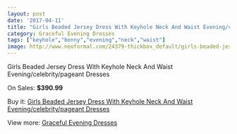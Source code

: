 ```yaml
---
layout: post
date: '2017-04-11'
title: "Girls Beaded Jersey Dress With Keyhole Neck And Waist Evening/celebrity/pageant Dresses"
category: Graceful Evening Dresses
tags: ["keyhole","bonny","evening","neck","waist"]
image: http://www.neoformal.com/24379-thickbox_default/girls-beaded-jersey-dress-with-keyhole-neck-and-waist-evening-celebrity-pageant-dresses.jpg
---
```

Girls Beaded Jersey Dress With Keyhole Neck And Waist Evening/celebrity/pageant Dresses

On Sales: **$390.99**
<a href="https://www.neoformal.com/en/graceful-evening-dresses/8286-girls-beaded-jersey-dress-with-keyhole-neck-and-waist-evening-celebrity-pageant-dresses.html"><amp-img layout="responsive" width="600" height="600" src="//www.neoformal.com/24379-thickbox_default/girls-beaded-jersey-dress-with-keyhole-neck-and-waist-evening-celebrity-pageant-dresses.jpg" alt="Girls Beaded Jersey Dress With Keyhole Neck And Waist Evening/celebrity/pageant Dresses 0" /></a>
<a href="https://www.neoformal.com/en/graceful-evening-dresses/8286-girls-beaded-jersey-dress-with-keyhole-neck-and-waist-evening-celebrity-pageant-dresses.html"><amp-img layout="responsive" width="600" height="600" src="//www.neoformal.com/24382-thickbox_default/girls-beaded-jersey-dress-with-keyhole-neck-and-waist-evening-celebrity-pageant-dresses.jpg" alt="Girls Beaded Jersey Dress With Keyhole Neck And Waist Evening/celebrity/pageant Dresses 1" /></a>
<a href="https://www.neoformal.com/en/graceful-evening-dresses/8286-girls-beaded-jersey-dress-with-keyhole-neck-and-waist-evening-celebrity-pageant-dresses.html"><amp-img layout="responsive" width="600" height="600" src="//www.neoformal.com/24381-thickbox_default/girls-beaded-jersey-dress-with-keyhole-neck-and-waist-evening-celebrity-pageant-dresses.jpg" alt="Girls Beaded Jersey Dress With Keyhole Neck And Waist Evening/celebrity/pageant Dresses 2" /></a>
<a href="https://www.neoformal.com/en/graceful-evening-dresses/8286-girls-beaded-jersey-dress-with-keyhole-neck-and-waist-evening-celebrity-pageant-dresses.html"><amp-img layout="responsive" width="600" height="600" src="//www.neoformal.com/24380-thickbox_default/girls-beaded-jersey-dress-with-keyhole-neck-and-waist-evening-celebrity-pageant-dresses.jpg" alt="Girls Beaded Jersey Dress With Keyhole Neck And Waist Evening/celebrity/pageant Dresses 3" /></a>

Buy it: [Girls Beaded Jersey Dress With Keyhole Neck And Waist Evening/celebrity/pageant Dresses](https://www.neoformal.com/en/graceful-evening-dresses/8286-girls-beaded-jersey-dress-with-keyhole-neck-and-waist-evening-celebrity-pageant-dresses.html "Girls Beaded Jersey Dress With Keyhole Neck And Waist Evening/celebrity/pageant Dresses")

View more: [Graceful Evening Dresses](https://www.neoformal.com/en/151-graceful-evening-dresses "Graceful Evening Dresses")
